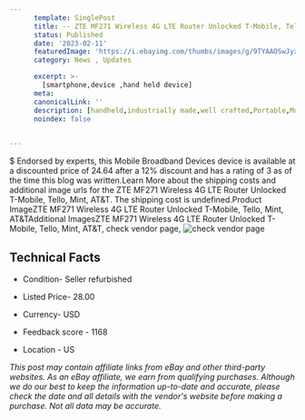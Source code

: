 ```yaml
---
      template: SinglePost
      title: -- ZTE MF271 Wireless 4G LTE Router Unlocked T-Mobile, Tello, Mint, AT&T
      status: Published
      date: '2023-02-11'
      featuredImage: 'https://i.ebayimg.com/thumbs/images/g/9TYAAOSwJyxjwyCl/s-l225.jpg'
      category: News , Updates

      excerpt: >-
        [smartphone,device ,hand held device]
      meta:
      canonicalLink: ''
      description: [handheld,industrially made,well crafted,Portable,Mobile,Compact,Convenient,Lightweight,Maneuverable,Man-portable,Miniature,Carriable,Hand-held,Light,Holdable,Transportable,Mobile device,Pocket-sized,On-the-go,Wireless,Cordless,Compact size,Convenient size, smartphone,device ,hand held device]
      noindex: false

        
---
```

$
    Endorsed by experts, this Mobile Broadband Devices device is available at a discounted price of 24.64 after a 12% discount and has a rating of 3 as of the time this blog was written.Learn More about the shipping costs and additional image urls for the ZTE MF271 Wireless 4G LTE Router Unlocked T-Mobile, Tello, Mint, AT&T. The shipping cost is undefined.Product ImageZTE MF271 Wireless 4G LTE Router Unlocked T-Mobile, Tello, Mint, AT&TAdditional ImagesZTE MF271 Wireless 4G LTE Router Unlocked T-Mobile, Tello, Mint, AT&T, check vendor page, ![check vendor page](https://origin-galleryplus.ebayimg.com/ws/web/285059905060_2_0_1/225x225.jpg,https://origin-galleryplus.ebayimg.com/ws/web/285059905060_3_0_1/225x225.jpg,https://origin-galleryplus.ebayimg.com/ws/web/285059905060_4_0_1/225x225.jpg,https://origin-galleryplus.ebayimg.com/ws/web/285059905060_5_0_1/225x225.jpg,https://origin-galleryplus.ebayimg.com/ws/web/285059905060_6_0_1/225x225.jpg)
    
    

 ## Technical Facts 



     
      

 - Condition- Seller refurbished 


      

 - Listed Price- 28.00 


      

 - Currency- USD 


      

 - Feedback score - 1168 


      

 - Location - US 


      
      

 *_This post may contain affiliate links from eBay and other third-party websites. As an eBay affiliate, we earn from qualifying purchases. Although we do our best to keep the information up-to-date and accurate, please check the date and all details with the vendor's website before making a purchase. Not all data may be accurate._*



    
    
    
    
    